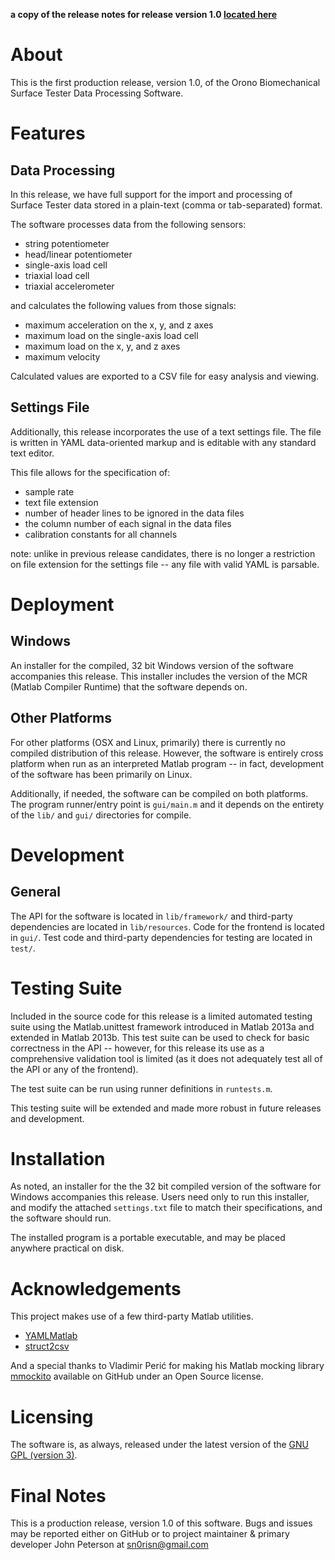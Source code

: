 __a copy of the release notes for release version 1.0 [located here](https://github.com/bioappeng/biomech-test/releases/tag/v1.0)__


About
=====

This is the first production release, version 1.0, of the Orono Biomechanical Surface Tester Data Processing Software.

Features
=======

Data Processing
---------------------

In this release, we have full support for the import and processing of Surface Tester data stored in a plain-text (comma or tab-separated) format.

The software processes data from the following sensors:

* string potentiometer
* head/linear potentiometer
* single-axis load cell
* triaxial load cell
* triaxial accelerometer

and calculates the following values from those signals:

* maximum acceleration on the x, y, and z axes
* maximum load on the single-axis load cell
* maximum load on the x, y, and z axes
* maximum velocity

Calculated values are exported to a CSV file for easy analysis and viewing.

Settings File
----------------

Additionally, this release incorporates the use of a text settings file. The file is written in YAML data-oriented markup and is editable with any standard text editor.

This file allows for the specification of:

* sample rate
* text file extension
* number of header lines to be ignored in the data files
* the column number of each signal in the data files
* calibration constants for all channels

note: unlike in previous release candidates, there is no longer a restriction on file extension for the settings file -- any file with valid YAML is parsable.

Deployment
=========

Windows
-----------
An installer for the compiled, 32 bit Windows version of the software accompanies this release. This installer includes the version of the MCR (Matlab Compiler Runtime) that the software depends on.

Other Platforms
--------------------

For other platforms (OSX and Linux, primarily) there is currently no compiled distribution of this release. However, the software is entirely cross platform when run as an interpreted Matlab program -- in fact, development of the software has been primarily on Linux.

Additionally, if needed, the software can be compiled on both platforms. The program runner/entry point is `gui/main.m` and it depends on the entirety of the `lib/` and `gui/` directories for compile.

Development
==========

General
-----------

The API for the software is located in `lib/framework/` and third-party dependencies are located in `lib/resources`. Code for the frontend is located in `gui/`. Test code and third-party dependencies for testing are located in `test/`.

Testing Suite
==========

Included in the source code for this release is a limited automated testing suite using the Matlab.unittest framework introduced in Matlab 2013a and extended in Matlab 2013b. This test suite can be used to check for basic correctness in the API -- however, for this release its use as a comprehensive validation tool is limited (as it does not adequately test all of the API or any of the frontend).

The test suite can be run using runner definitions in `runtests.m`.

This testing suite will be extended and made more robust in future releases and development.

Installation
========

As noted, an installer for the the 32 bit compiled version of the software for Windows accompanies this release. Users need only to run this installer, and modify the attached `settings.txt` file to match their specifications, and the software should run.

The installed program is a portable executable, and may be placed anywhere practical on disk.

Acknowledgements
===============

This project makes use of a few third-party Matlab utilities.

* [YAMLMatlab](https://code.google.com/p/yamlmatlab/)
* [struct2csv](http://www.mathworks.com/matlabcentral/fileexchange/34889-struct2csv)

And a special thanks to Vladimir Perić for making his Matlab mocking library [mmockito](https://github.com/vperic/mmockito) available on GitHub under an Open Source license.

Licensing
=======

The software is, as always, released under the latest version of the [GNU GPL (version 3)](http://www.gnu.org/licenses/gpl-3.0.txt).

Final Notes
=========

This is a production release, version 1.0 of this software. Bugs and issues may be reported either on GitHub or to project maintainer & primary developer John Peterson at sn0risn@gmail.com
